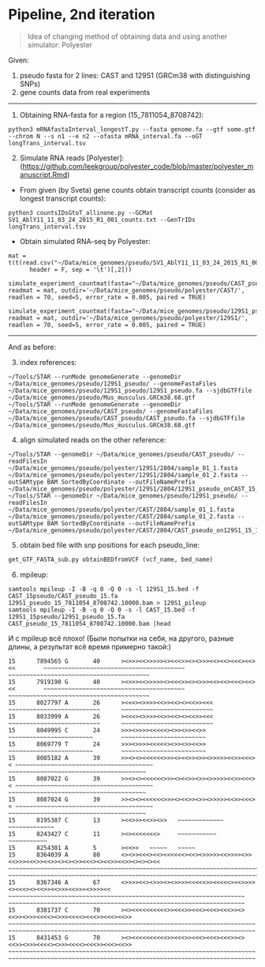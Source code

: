 # Pipeline, 2nd iteration

> Idea of changing method of obtaining data and using another simulator: Polyester

Given:
1. pseudo fasta for 2 lines: CAST and 129S1 (GRCm38 with distinguishing SNPs)
2. gene counts data from real experiments

---

1. Obtaining RNA-fasta for a region (15_7811054_8708742):
```
python3 mRNAfastaInterval_longestT.py --fasta genome.fa --gtf some.gtf --chrom N --s n1 --e n2 --ofasta mRNA_interval.fa --oGT longTrans_interval.tsv

```

2. Simulate RNA reads [Polyester]:
(https://github.com/leekgroup/polyester_code/blob/master/polyester_manuscript.Rmd)
* From given (by Sveta) gene counts obtain transcript counts (consider as longest transcript counts):
```
python3 countsIDsGtoT_allinone.py --GCMat SV1_AblY11_11_03_24_2015_R1_001_counts.txt --GenTrIDs longTrans_interval.tsv
```
* Obtain simulated RNA-seq by Polyester:
```
mat = t(t(read.csv("~/Data/mice_genomes/pseudo/SV1_AblY11_11_03_24_2015_R1_001_counts_TRANSCRIPT.txt", 
      header = F, sep = '\t')[,2]))

simulate_experiment_countmat(fasta="~/Data/mice_genomes/pseudo/CAST_pseudo.15_7811054_8708742.fa", readmat = mat, outdir='~/Data/mice_genomes/pseudo/polyester/CAST/', readlen = 70, seed=5, error_rate = 0.005, paired = TRUE)

simulate_experiment_countmat(fasta="~/Data/mice_genomes/pseudo/129S1_pseudo.15_7811054_8708742.fa", readmat = mat, outdir='~/Data/mice_genomes/pseudo/polyester/129S1/', readlen = 70, seed=5, error_rate = 0.005, paired = TRUE)
```

---
And as before:

3. index references:
```
~/Tools/STAR --runMode genomeGenerate --genomeDir ~/Data/mice_genomes/pseudo/129S1_pseudo/ --genomeFastaFiles ~/Data/mice_genomes/pseudo/129S1_pseudo/129S1_pseudo.fa --sjdbGTFfile ~/Data/mice_genomes/pseudo/Mus_musculus.GRCm38.68.gtf
~/Tools/STAR --runMode genomeGenerate --genomeDir ~/Data/mice_genomes/pseudo/CAST_pseudo/ --genomeFastaFiles ~/Data/mice_genomes/pseudo/CAST_pseudo/CAST_pseudo.fa --sjdbGTFfile ~/Data/mice_genomes/pseudo/Mus_musculus.GRCm38.68.gtf
```

4. align simulated reads on the other reference:
```
~/Tools/STAR --genomeDir ~/Data/mice_genomes/pseudo/CAST_pseudo/ --readFilesIn ~/Data/mice_genomes/pseudo/polyester/129S1/2804/sample_01_1.fasta ~/Data/mice_genomes/pseudo/polyester/129S1/2804/sample_01_2.fasta --outSAMtype BAM SortedByCoordinate --outFileNamePrefix ~/Data/mice_genomes/pseudo/polyester/129S1/2804/129S1_pseudo_onCAST_15_7811054_8708742.
~/Tools/STAR --genomeDir ~/Data/mice_genomes/pseudo/129S1_pseudo/ --readFilesIn ~/Data/mice_genomes/pseudo/polyester/CAST/2804/sample_01_1.fasta ~/Data/mice_genomes/pseudo/polyester/CAST/2804/sample_01_2.fasta --outSAMtype BAM SortedByCoordinate --outFileNamePrefix ~/Data/mice_genomes/pseudo/polyester/CAST/2804/CAST_pseudo_on129S1_15_7811054_8708742.
```

5. obtain bed file with snp positions for each pseudo_line:
```python
get_GTF_FASTA_sub.py obtainBEDfromVCF (vcf_name, bed_name)
```

6. mpileup:
```
samtools mpileup -I -B -q 0 -Q 0 -s -l 129S1_15.bed -f CAST_15pseudo/CAST_pseudo_15.fa 129S1_pseudo_15_7811054_8708742.10000.bam > 129S1_pileup
samtools mpileup -I -B -q 0 -Q 0 -s -l CAST_15.bed -f 129S1_15pseudo/129S1_pseudo_15.fa CAST_pseudo_15_7811054_8708742.10000.bam |head   
```
И с mpileup всё плохо! (Были попытки на себя, на другого, разные длины, а результат всё время примерно такой:)
```
15      7894565 G       40      ><>>><<>>>>><><<<>><><>>><<><<><<<><<><<        ~~~~~~~~~~~~~~~~~~~~~~~~~~~~~~~~~~~~~~~~        ~~~~~~~~~~~~~~~~~~~~~~~~~~~~~~~~~~~~~~~~
15      7919190 G       40      ><>>><<>>>>><><<<>><><>>><<><<><<<><<><<        ~~~~~~~~~~~~~~~~~~~~~~~~~~~~~~~~~~~~~~~~        ~~~~~~~~~~~~~~~~~~~~~~~~~~~~~~~~~~~~~~~~
15      8027797 A       26      ><<<><>>>><<>><<><><<>><<<      ~~~~~~~~~~~~~~~~~~~~~~~~~~      ~~~~~~~~~~~~~~~~~~~~~~~~~~
15      8033999 A       26      ><<<><>>>><<>><<><><<>><<<      ~~~~~~~~~~~~~~~~~~~~~~~~~~      ~~~~~~~~~~~~~~~~~~~~~~~~~~
15      8049995 C       24      >>><>>>><<<<<><>><>><<>>        ~~~~~~~~~~~~~~~~~~~~~~~~        ~~~~~~~~~~~~~~~~~~~~~~~~
15      8069779 T       24      >>><>>>><<<<<><>><>><<>>        ~~~~~~~~~~~~~~~~~~~~~~~~        ~~~~~~~~~~~~~~~~~~~~~~~~
15      8085182 A       39      >><><><<<<<<>>><><<>><>><>>>>><<>><<<>< ~~~~~~~~~~~~~~~~~~~~~~~~~~~~~~~~~~~~~~~ ~~~~~~~~~~~~~~~~~~~~~~~~~~~~~~~~~~~~~~~
15      8087022 G       39      >><><><<<<<<>>><><<>><>><>>>>><<>><<<>< ~~~~~~~~~~~~~~~~~~~~~~~~~~~~~~~~~~~~~~~ ~~~~~~~~~~~~~~~~~~~~~~~~~~~~~~~~~~~~~~~
15      8087024 G       39      >><><><<<<<<>>><><<>><>><>>>>><<>><<<>< ~~~~~~~~~~~~~~~~~~~~~~~~~~~~~~~~~~~~~~~ ~~~~~~~~~~~~~~~~~~~~~~~~~~~~~~~~~~~~~~~
15      8195387 C       13      ><<>>><<>><>>   ~~~~~~~~~~~~~   ~~~~~~~~~~~~~
15      8243427 C       11      ><><<<<<<<>     ~~~~~~~~~~~     ~~~~~~~~~~~
15      8254301 A       5       ><<>>   ~~~~~   ~~~~~
15      8364039 A       80      <><>><<<><<><<<<<<><<><>>>>><<>>>><>><<>>><<<>><<>><><><>><<<><><<>><<>><><><><<        ~~~~~~~~~~~~~~~~~~~~~~~~~~~~~~~~~~~~~~~~~~~~~~~~~~~~~~~~~~~~~~~~~~~~~~~~~~~~~~~~ ~~~~~~~~~~~~~~~~~~~~~~~~~~~~~~~~~~~~~~~~~~~~~~~~~~~~~~~~~~~~~~~~~~~~~~~~~~~~~~~~
15      8367346 A       67      <>>>><<><>>><><>>>><<<<<>><<<<<><<>>>><><<<><><<>><<>>><<>>><>>>><<     ~~~~~~~~~~~~~~~~~~~~~~~~~~~~~~~~~~~~~~~~~~~~~~~~~~~~~~~~~~~~~~~~~~~     ~~~~~~~~~~~~~~~~~~~~~~~~~~~~~~~~~~~~~~~~~~~~~~~~~~~~~~~~~~~~~~~~~~~
15      8381737 C       70      ><><<<<<<<<<<>><<<>><<<><<<><<<>><><<>><>>><<<<><>>><<<<><<<>><<<><<>>  ~~~~~~~~~~~~~~~~~~~~~~~~~~~~~~~~~~~~~~~~~~~~~~~~~~~~~~~~~~~~~~~~~~~~~~  ~~~~~~~~~~~~~~~~~~~~~~~~~~~~~~~~~~~~~~~~~~~~~~~~~~~~~~~~~~~~~~~~~~~~~~
15      8431453 G       70      ><><<<<<<<<<<>><<<>><<<><<<><<<>><><<>><>>><<<<><>>><<<<><<<>><<<><<>>  ~~~~~~~~~~~~~~~~~~~~~~~~~~~~~~~~~~~~~~~~~~~~~~~~~~~~~~~~~~~~~~~~~~~~~~  ~~~~~~~~~~~~~~~~~~~~~~~~~~~~~~~~~~~~~~~~~~~~~~~~~~~~~~~~~~~~~~~~~~~~~~

```
